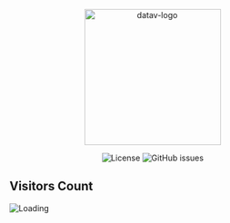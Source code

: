 <p align="center">
  <img src="https://datav.io/img/logo/logo-xs.png" alt="datav-logo" width="240" />

  <!-- <p align="center">A modern apm solution for enterprise, an open-source alternative to DataDog, New Relic, etc.</p>-->
  </p>

<p align="center">
    <img alt="License" src="https://img.shields.io/badge/license-MIT-brightgreen"> 
    <!-- img alt="Downloads" src="https://img.shields.io/docker/pulls/datavio/datav?label=Downloads"> -->
    <img alt="GitHub issues" src="https://img.shields.io/github/issues/datav-io/datav">
</p>


<!--<h1 align="center">
  The new version of Datav and online demo is coming soon.. 
</h1>-->




## Visitors Count

<img align="left" src = "https://profile-counter.glitch.me/datav/count.svg" alt ="Loading">


